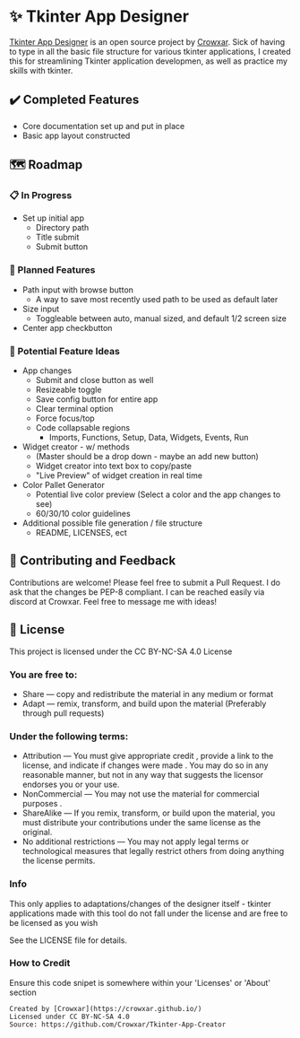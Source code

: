 # ✨ Tkinter App Designer

[Tkinter App Designer](https://github.com/Crowxar/Tkinter-App-Creator) is an open source project by [Crowxar](https://crowxar.github.io/). Sick of having to type in all the basic file structure for various tkinter applications, I created this for streamlining Tkinter application developmen, as well as practice my skills with tkinter. 

## ✔️ Completed Features
- Core documentation set up and put in place
- Basic app layout constructed

## 🗺️ Roadmap

### 📋 In Progress
- Set up initial app
  - Directory path
  - Title submit
  - Submit button

### 📅 Planned Features
- Path input with browse button
    - A way to save most recently used path to be used as default later
- Size input
    - Toggleable between auto, manual sized, and default 1/2 screen size
- Center app checkbutton

### 💭 Potential Feature Ideas
- App changes
    - Submit and close button as well
    - Resizeable toggle
    - Save config button for entire app
    - Clear terminal option
    - Force focus/top
    - Code collapsable regions
        - Imports, Functions, Setup, Data, Widgets, Events, Run
- Widget creator - w/ methods
    - (Master should be a drop down - maybe an add new button)
    - Widget creator into text box to copy/paste
    - "Live Preview" of widget creation in real time
- Color Pallet Generator
    - Potential live color preview (Select a color and the app changes to see)
    - 60/30/10 color guidelines
- Additional possible file generation / file structure
    - README, LICENSES, ect

## 👥 Contributing and Feedback

Contributions are welcome! Please feel free to submit a Pull Request. I do ask that the changes be PEP-8 compliant. I can be reached easily via discord at Crowxar. Feel free to message me with ideas!

## 📄 License

This project is licensed under the CC BY-NC-SA 4.0 License
### You are free to:
- Share — copy and redistribute the material in any medium or format
- Adapt — remix, transform, and build upon the material (Preferably through pull requests)

### Under the following terms:
- Attribution — You must give appropriate credit , provide a link to the license, and indicate if changes were made . You may do so in any reasonable manner, but not in any way that suggests the licensor endorses you or your use.
- NonCommercial — You may not use the material for commercial purposes .
- ShareAlike — If you remix, transform, or build upon the material, you must distribute your contributions under the same license as the original.
- No additional restrictions — You may not apply legal terms or technological measures that legally restrict others from doing anything the license permits.

### Info
This only applies to adaptations/changes of the designer itself - tkinter applications made with this tool do not fall under the license and are free to be licensed as you wish

See the LICENSE file for details.

### How to Credit
Ensure this code snipet is somewhere within your 'Licenses' or 'About' section

```Tkinter App Designer - Open Source Project by Crowxar
Created by [Crowxar](https://crowxar.github.io/)
Licensed under CC BY-NC-SA 4.0
Source: https://github.com/Crowxar/Tkinter-App-Creator
 ```
